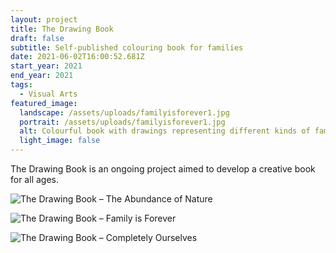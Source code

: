 ```yaml
---
layout: project
title: The Drawing Book
draft: false
subtitle: Self-published colouring book for families
date: 2021-06-02T16:00:52.681Z
start_year: 2021
end_year: 2021
tags:
  - Visual Arts
featured_image:
  landscape: /assets/uploads/familyisforever1.jpg
  portrait: /assets/uploads/familyisforever1.jpg
  alt: Colourful book with drawings representing different kinds of families
  light_image: false
---
```

The Drawing Book is an ongoing project aimed to develop a creative book for all ages. 

![The Drawing Book  – The Abundance of Nature](/assets/uploads/the-abundance-of-nature1.jpg "The Drawing Book  – The Abundance of Nature")

![The Drawing Book  – Family is Forever](/assets/uploads/familyisforever3.jpg "The Drawing Book  – Family is Forever")

![The Drawing Book  – Completely Ourselves](/assets/uploads/completelyourselves.jpg "The Drawing Book  – Completely Ourselves")